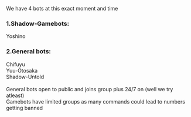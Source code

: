 We have 4 bots at this exact moment and time

<h3>1.Shadow-Gamebots:</h3>
Yoshino<br>
<h3>2.General bots:</h3>
Chifuyu<br>
Yuu-Otosaka<br>
Shadow-Untold<br>
<br>
General bots open to public and joins group plus 24/7 on (well we try atleast)<br>
Gamebots have limited groups as many commands could lead to numbers getting banned
